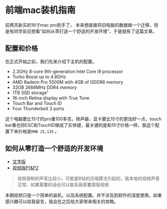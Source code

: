 # 前端mac装机指南

前两天新买的16寸mac pro到手了。 本来想直接将旧电脑的数据做一个迁移，但是有同学反应想看“如何从零打造一个舒适的开发环境”，于是就有了这篇文章。


## 配置和价格

在正式开始之前，我们先来介绍下主机的配置。

- 2.3GHz 8-core 9th-generation Intel Core i9 processor
- Turbo Boost up to 4.8GHz
- AMD Radeon Pro 5500M with 4GB of GDDR6 memory
- 32GB 2666MHz DDR4 memory
- 1TB SSD storage¹
- 16-inch Retina display with True Tone
- Touch Bar and Touch ID
- Four Thunderbolt 3 ports

这个电脑要比15寸的pro重100多克，扬声器，显卡要比15寸的更加好一点，touch bar重也将ESC和TouchID做成了实体键，最关键的是和15寸价格一样，我这个配置下来价格是`RMB 25,135` 。

##  如何从零打造一个舒适的开发环境

- [文字版](https://github.com/azl397985856/mac-setup)
- [视频版P1&P2](https://www.bilibili.com/video/av76756338)
> 视频录制的声音比较小，可能是B站的压缩算法引起的，我本地的视频声音正常，如果需要的话也可以联系我索要原版视频

本期视频只是一个简单的装机，以及系统配置。并不涉及到软件的深度使用，如果感兴趣可以给我留言，我会在之后给大家带来相关的攻略。
